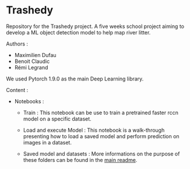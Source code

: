 # Trashedy

Repository for the Trashedy project. A five weeks school project aiming to develop a ML object detection model to help map river litter.

Authors :
- Maximilien Dufau
- Benoit Claudic
- Rémi Legrand

We used Pytorch 1.9.0 as the main Deep Learning library.

Content :
* Notebooks :
  * Train : This notebook can be use to train a pretrained faster rccn model on a specific dataset.
  * Load and execute Model : This notebook is a walk-through presenting how to load a saved model and perform prediction on images in a dataset.

  * Saved model and datasets : More informations on the purpose of these folders can be found in the [main readme](https://github.com/Maxew42/ML).

